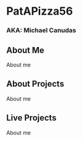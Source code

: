 # PatAPizza56

### AKA: Michael Canudas

## About Me

About me

## About Projects

About me

## Live Projects

About me
